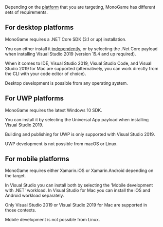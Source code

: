 
Depending on the [platform](Platforms.md) that you are targeting, MonoGame has different sets of requirements.

## For desktop platforms

MonoGame requires a .NET Core SDK (3.1 or up) installation.

You can either install it [independently](https://dotnet.microsoft.com/download/dotnet-core), or by selecting the .Net Core payload when installing Visual Studio 2019 (version 15.4 and up required).

When it comes to IDE, Visual Studio 2019, Visual Studio Code, and Visual Studio 2019 for Mac are supported (alternatively, you can work directly from the CLI with your code editor of choice).

Desktop development is possible from any operating system.

## For UWP platforms

MonoGame requires the latest Windows 10 SDK.

You can install it by selecting the Universal App payload when installing Visual Studio 2019.

Building and publishing for UWP is only supported with Visual Studio 2019.

UWP development is not possible from macOS or Linux.

## For mobile platforms

MonoGame requires either Xamarin.iOS or Xamarin.Android depending on the target.

In Visual Studio you can install both by selecting the 'Mobile development with .NET' workload.
In Visual Studio for Mac you can install the iOS and Android workload separately.

Only Visual Studio 2019 or Visual Studio 2019 for Mac are supported in those contexts.

Mobile development is not possible from Linux.
